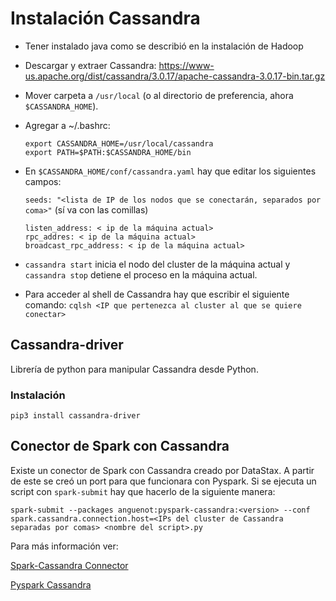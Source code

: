 # Instalación Cassandra
* Tener instalado java como se describió en la instalación de Hadoop
* Descargar y extraer Cassandra: https://www-us.apache.org/dist/cassandra/3.0.17/apache-cassandra-3.0.17-bin.tar.gz
* Mover carpeta a `/usr/local` (o al directorio de preferencia, ahora `$CASSANDRA_HOME`).
* Agregar a ~/.bashrc:

    ```
    export CASSANDRA_HOME=/usr/local/cassandra
    export PATH=$PATH:$CASSANDRA_HOME/bin
    ```

* En `$CASSANDRA_HOME/conf/cassandra.yaml` hay que editar los siguientes campos: 
   
    `seeds: "<lista de IP de los nodos que se conectarán, separados por coma>"` (sí va con las comillas)
    ```
    listen_address: < ip de la máquina actual>
    rpc_addres: < ip de la máquina actual>
    broadcast_rpc_address: < ip de la máquina actual>
    ```

* `cassandra start` inicia el nodo del cluster de la máquina actual y `cassandra stop` detiene el proceso en la máquina actual. 
* Para acceder al shell de Cassandra hay que escribir el siguiente comando: 
`cqlsh <IP que pertenezca al cluster al que se quiere conectar>`

## Cassandra-driver
Librería de python para manipular Cassandra desde Python.

### Instalación
`pip3 install cassandra-driver`

## Conector de Spark con Cassandra
Existe un conector de Spark con Cassandra creado por DataStax.
A partir de este se creó un port para que funcionara con Pyspark.
Si se ejecuta un script con `spark-submit` hay que hacerlo de la siguiente manera:

`spark-submit --packages anguenot:pyspark-cassandra:<version> --conf spark.cassandra.connection.host=<IPs del cluster de Cassandra separadas por comas> <nombre del script>.py`

Para más información ver:

[Spark-Cassandra Connector](https://github.com/datastax/spark-cassandra-connector)

[Pyspark Cassandra](https://github.com/anguenot/pyspark-cassandra)
